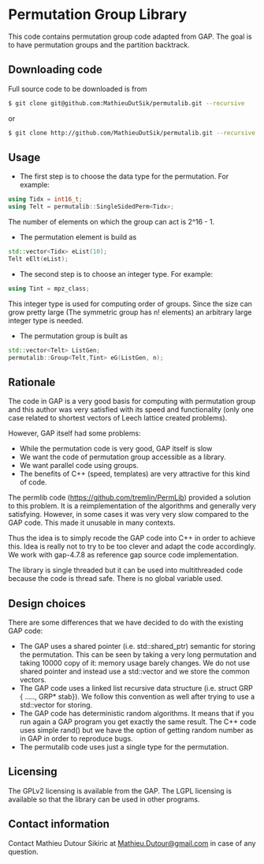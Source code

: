 Permutation Group Library
=========================

This code contains permutation group code adapted from GAP.
The goal is to have permutation groups and the partition
backtrack.



Downloading code
----------------

Full source code to be downloaded is from

```sh
$ git clone git@github.com:MathieuDutSik/permutalib.git --recursive
```

or

```sh
$ git clone http://github.com/MathieuDutSik/permutalib.git --recursive
```






Usage
-----

* The first step is to choose the data type for the permutation. For example:

```cpp
using Tidx = int16_t;
using Telt = permutalib::SingleSidedPerm<Tidx>;
```

The number of elements on which the group can act is 2^16 - 1.

* The permutation element is build as

```cpp
std::vector<Tidx> eList(10);
Telt eElt(eList);
```

* The second step is to choose an integer type. For example:

```cpp
using Tint = mpz_class;
```

This integer type is used for computing order of groups. Since the size can grow pretty large (The symmetric group has n! elements) an arbitrary large integer type is needed.

* The permutation group is built as

```cpp
std::vector<Telt> ListGen;
permutalib::Group<Telt,Tint> eG(ListGen, n);
```






Rationale
---------

The code in GAP is a very good basis for computing with
permutation group and this author was very satisfied with its
speed and functionality (only one case related to shortest
vectors of Leech lattice created problems).

However, GAP itself had some problems:

  * While the permutation code is very good, GAP itself is slow
  * We want the code of permutation group accessible as a library.
  * We want parallel code using groups.
  * The benefits of C++ (speed, templates) are very attractive for this kind of code.

The permlib code (https://github.com/tremlin/PermLib) provided a solution to this problem.
It is a reimplementation of the algorithms and generally very satisfying.
However, in some cases it was very very slow compared to the GAP
code. This made it unusable in many contexts.

Thus the idea is to simply recode the GAP code into C++ in order
to achieve this. Idea is really not to try to be too clever and
adapt the code accordingly. We work with gap-4.7.8 as reference
gap source code implementation.

The library is single threaded but it can be used into multithreaded
code because the code is thread safe. There is no global variable
used.



Design choices
--------------

There are some differences that we have decided to do with
the existing GAP code:

  * The GAP uses a shared pointer (i.e. std::shared_ptr) semantic for storing the permutation. This can be seen by taking a very long permutation and taking 10000 copy of it: memory usage barely changes. We do not use shared pointer and instead use a std::vector and we store the common vectors.
  * The GAP code uses a linked list recursive data structure (i.e. struct GRP { ....., GRP* stab}). We follow this convention as well after trying to use a std::vector for storing.
  * The GAP code has deterministic random algorithms. It means that if you run again a GAP program you get exactly the same result. The C++ code uses simple rand() but we have the option of getting random number as in GAP in order to reproduce bugs.
  * The permutalib code uses just a single type for the permutation.



Licensing
---------

The GPLv2 licensing is available from the GAP.
The LGPL licensing is available so that the library can be used in other programs.



Contact information
-------------------

Contact Mathieu Dutour Sikiric at Mathieu.Dutour@gmail.com in case of any question.
